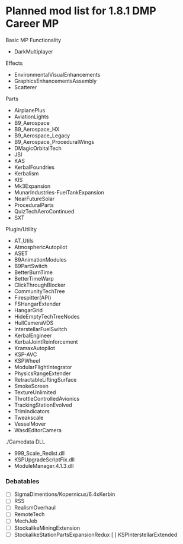 # Planned mod list for 1.8.1 DMP Career MP

Basic MP Functionality
- DarkMultiplayer

Effects
- EnvironmentalVisualEnhancements
- GraphicsEnhancementsAssembly
- Scatterer

Parts
- AirplanePlus
- AviationLights
- B9_Aerospace
- B9_Aerospace_HX
- B9_Aerospace_Legacy
- B9_Aerospace_ProceduralWings
- DMagicOrbitalTech
- JSI
- KAS
- KerbalFoundries
- Kerbalism
- KIS
- Mk3Expansion
- MunarIndustries-FuelTankExpansion
- NearFutureSolar
- ProceduralParts
- QuizTechAeroContinued
- SXT

Plugin/Utility
- AT_Utils
- AtmosphericAutopilot
- ASET
- B9AnimationModules
- B9PartSwitch
- BetterBurnTime
- BetterTimeWarp
- ClickThroughBlocker
- CommunityTechTree
- Firespitter(API)
- FSHangarExtender
- HangarGrid
- HideEmptyTechTreeNodes
- HullCameraVDS
- InterstellarFuelSwitch
- KerbalEngineer
- KerbalJointReinforcement
- KramaxAutopilot
- KSP-AVC
- KSPWheel
- ModularFlightIntegrator
- PhysicsRangeExtender
- RetractableLiftingSurface
- SmokeScreen
- TextureUnlimited
- ThrottleControlledAvionics
- TrackingStationEvolved
- TrimIndicators
- Tweakscale
- VesselMover
- WasdEditorCamera

./Gamedata DLL
- 999_Scale_Redist.dll
- KSPUpgradeScriptFix.dll
- ModuleManager.4.1.3.dll

### Debatables
- [ ] SigmaDimentions/Kopernicus/6.4xKerbin
- [ ] RSS
- [ ] RealismOverhaul
- [ ] RemoteTech
- [ ] MechJeb
- [ ] StockalikeMiningExtension
- [ ] StockalikeStationPartsExpansionRedux
[ ] KSPInterstellarExtended
